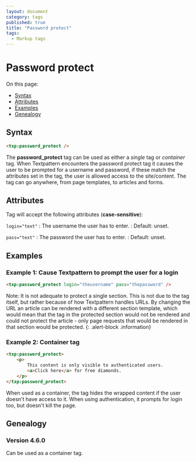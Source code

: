 ```yaml
---
layout: document
category: tags
published: true
title: "Password protect"
tags:
  - Markup tags
---
```


# Password protect

On this page:

* [Syntax](#syntax)
* [Attributes](#attributes)
* [Examples](#examples)
* [Genealogy](#genealogy)

## Syntax

~~~ html
<txp:password_protect />
~~~

The **password_protect** tag can be used as either a *single* tag or *container* tag. When Textpattern encounters the password protect tag it causes the user to be prompted for a username and password, if these match the attributes set in the tag, the user is allowed access to the site/content. The tag can go anywhere, from page templates, to articles and forms.

## Attributes

Tag will accept the following attributes (**case-sensitive**):

`login="text"`
: The username the user has to enter.
: Default: unset.

`pass="text"`
: The password the user has to enter.
: Default: unset.

## Examples

### Example 1: Cause Textpattern to prompt the user for a login

~~~ html
<txp:password_protect login="theusername" pass="thepassword" />
~~~

Note: It is not adequate to protect a single section. This is not due to the tag itself, but rather because of how Textpattern handles URLs. By changing the URL an article can be rendered with a different section template, which would mean that the tag in the protected section would not be rendered and could not protect the article - only page requests that would be rendered in that section would be protected.
{: .alert-block .information}

### Example 2: Container tag

~~~ html
<txp:password_protect>
    <p>
        This content is only visible to authenticated users.
        <a>Click here</a> for free diamonds.
    </p>
</txp:password_protect>
~~~

When used as a container, the tag hides the wrapped content if the user doesn't have access to it. When using authentication, it prompts for login too, but doesn't kill the page.

## Genealogy

### Version 4.6.0

Can be used as a container tag.
